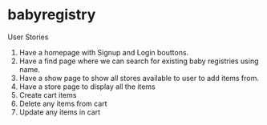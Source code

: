# babyregistry

User Stories

1) Have a homepage with Signup and Login bouttons.
2) Have a find page where we can search for existing baby registries using name.
3) Have a show page to show all stores available to user to add items from.
4) Have a store page to display all the items
5) Create cart items
6) Delete any items from cart
7) Update any items in cart

